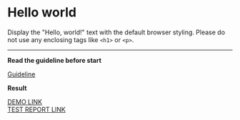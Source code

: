 # Hello world

Display the "Hello, world!" text with the default browser styling. Please do not
use any enclosing tags like `<h1>` or `<p>`.
___

**Read the guideline before start**

[Guideline](https://mate-academy.github.io/layout_task-guideline/)

**Result**

[DEMO LINK](https://deoiad.github.io/layout_hello-world/) <br>
[TEST REPORT LINK](https://deoiad.github.io/layout_hello-world/report/html_report/)
